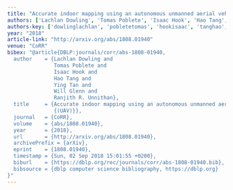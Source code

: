 ```yaml
---
title: "Accurate indoor mapping using an autonomous unmanned aerial vehicle (UAV)"
authors: ['Lachlan Dowling', 'Tomas Poblete', 'Isaac Hook', 'Hao Tang', 'Ying Tan', 'Will Glenn', 'Ranjith R. Unnithan']
authors-key: ['dowlinglachlan', 'pobletetomas', 'hookisaac', 'tanghao', 'tanying', 'glennwill', 'r.ranjith']
year: "2018"
article-link: "http://arxiv.org/abs/1808.01940"
venue: "CoRR"
bibex: "@article{DBLP:journals/corr/abs-1808-01940,
  author    = {Lachlan Dowling and
               Tomas Poblete and
               Isaac Hook and
               Hao Tang and
               Ying Tan and
               Will Glenn and
               Ranjith R. Unnithan},
  title     = {Accurate indoor mapping using an autonomous unmanned aerial vehicle
               {(UAV)}},
  journal   = {CoRR},
  volume    = {abs/1808.01940},
  year      = {2018},
  url       = {http://arxiv.org/abs/1808.01940},
  archivePrefix = {arXiv},
  eprint    = {1808.01940},
  timestamp = {Sun, 02 Sep 2018 15:01:55 +0200},
  biburl    = {https://dblp.org/rec/journals/corr/abs-1808-01940.bib},
  bibsource = {dblp computer science bibliography, https://dblp.org}
}"
---
```

